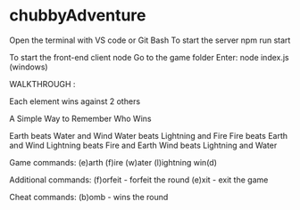 # chubbyAdventure

Open the terminal with VS code or Git Bash
To start the server npm run start

To start the front-end client node
Go to the game folder
Enter: node index.js (windows)

WALKTHROUGH :

Each element wins against 2 others

A Simple Way to Remember Who Wins

Earth beats Water and Wind
Water beats Lightning and Fire
Fire beats Earth and Wind
Lightning beats Fire and Earth
Wind beats Lightning and Water

Game commands:
(e)arth
(f)ire
(w)ater
(l)ightning
win(d)

Additional commands:
(f)orfeit - forfeit the round
(e)xit - exit the game

Cheat commands:
(b)omb - wins the round

